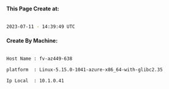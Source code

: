 
   
#### This Page Create at:

```bash

2023-07-11 - 14:39:49 UTC

```

#### Create By Machine:

```bash

Host Name : fv-az449-638

platform  : Linux-5.15.0-1041-azure-x86_64-with-glibc2.35

Ip Local  : 10.1.0.41

```

